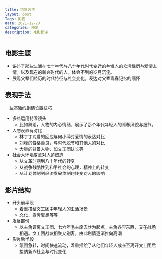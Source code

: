 ```yaml
---
title: 电影芳华
layout: post
Tags: 影视
date: 2021-12-20
categories: 随笔
description: 电影影评
---
```


## 电影主题
- 讲述了那些生活在七十年代与八十年代时代变迁的年轻人的坎坷经历与爱情友情，以及现在的新兴时代的人，体会不到的岁月沉淀。
- 展现父辈们经历的时代特征与社会变化，表达对父辈青春记忆的缅怀

<!--more-->

## 表现手法
一些基础的剧情设置技巧：

- 多处运用特写镜头
	- 比如舞蹈，人物的内心情绪，展示了那个年代年轻人的青春风貌与细节。
- 人物设置有对比
	- 林丁丁对爱的回应与何小萍对爱情的表达对比
	- 刘峰的性格善良，与时代脱节和其他人的对比
	- 大量的背景人物，如文工团队长等
- 社会大环境变革对人的塑造
	- 从文革时期到八十年代的转变
	- 从战争残酷性到和平社会的心理，精神上的转变
	- 从计划体制到经济发展体制的转变对人的影响

## 影片结构
- 开头前半段
	- 着重描绘文工团中年轻人的生活场景
	- 文化，宣传思想等等
- 发展部份
	- 以主角调离文工团，七六年毛主席去世为起点，主角各奔东西，又在战场相遇。文工团战友相聚又别离。由此剧情逐渐推向高潮
- 影片后半段
	- 氛围急转，时间快速流动，着重描绘了从他们年轻人成长至离开文工团后接纳新兴社会与时代变化
